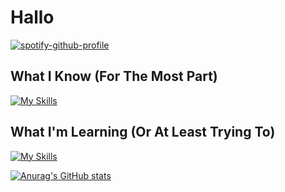 # Hallo
[![spotify-github-profile](https://spotify-github-profile.vercel.app/api/view?uid=hpk92s94ynlx9z5hilhug9y3v&cover_image=true&theme=novatorem&bar_color=53b14f&bar_color_cover=false)](https://github.com/kittinan/spotify-github-profile)

## What I Know (For The Most Part)
[![My Skills](https://skillicons.dev/icons?i=ai,autocad,css,html,linux,pr,ps,raspberrypi,unity,vscode)](https://skillicons.dev)

## What I'm Learning (Or At Least Trying To)
[![My Skills](https://skillicons.dev/icons?i=arduino,bash,blender,bootstrap,cs,docker,git,js,nodejs,py)](https://skillicons.dev)

[![Anurag's GitHub stats](https://github-readme-stats.vercel.app/api?username=sebbthepleb)](https://github.com/anuraghazra/github-readme-stats)
